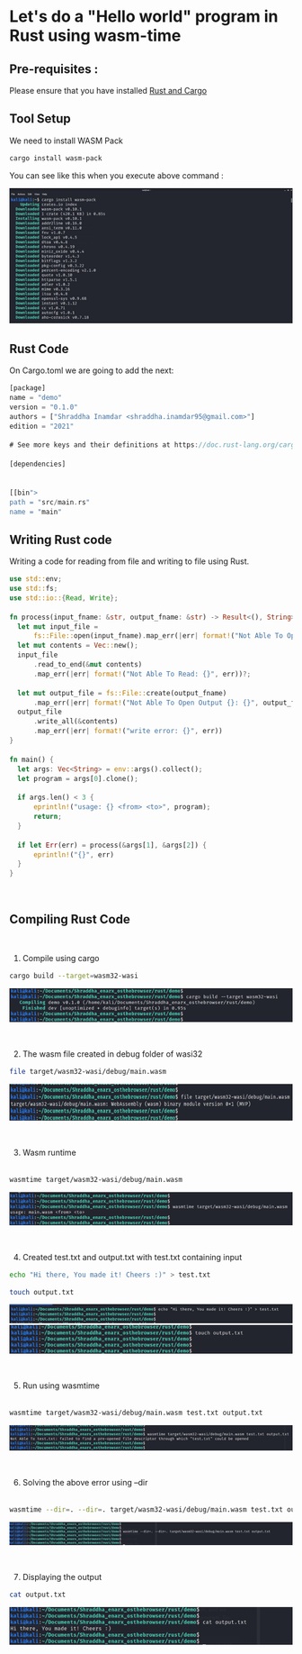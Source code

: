 <h1> Let's do a "Hello world" program in Rust using wasm-time </h1>

## Pre-requisites :
Please ensure that you have installed [Rust and Cargo](https://doc.rust-lang.org/cargo/getting-started/installation.html)

## Tool Setup

We need to install WASM Pack

```bash
cargo install wasm-pack
```

You can see like this when you execute above command :

<img src="../../../images/Pasted image 20211031123450.png">


## Rust Code

 
On Cargo.toml we are going to add the next:

```rust
[package]
name = "demo"
version = "0.1.0"
authors = ["Shraddha Inamdar <shraddha.inamdar95@gmail.com>"]
edition = "2021"

# See more keys and their definitions at https://doc.rust-lang.org/cargo/reference/manifest.html

[dependencies]


[[bin">
path = "src/main.rs"
name = "main"

```

<h2>Writing Rust code</h2>

Writing a code for reading from file and writing to file using Rust.
  
  ```rust
  use std::env;
use std::fs;
use std::io::{Read, Write};

fn process(input_fname: &str, output_fname: &str) -> Result<(), String> {
    let mut input_file =
        fs::File::open(input_fname).map_err(|err| format!("Not Able To Open {}: {}", input_fname, err))?;
    let mut contents = Vec::new();
    input_file
        .read_to_end(&mut contents)
        .map_err(|err| format!("Not Able To Read: {}", err))?;

    let mut output_file = fs::File::create(output_fname)
        .map_err(|err| format!("Not Able To Open Output {}: {}", output_fname, err))?;
    output_file
        .write_all(&contents)
        .map_err(|err| format!("write error: {}", err))
}

fn main() {
    let args: Vec<String> = env::args().collect();
    let program = args[0].clone();

    if args.len() < 3 {
        eprintln!("usage: {} <from> <to>", program);
        return;
    }

    if let Err(err) = process(&args[1], &args[2]) {
        eprintln!("{}", err)
    }
}
  
  ```
<p>&nbsp;</p>


## Compiling Rust Code
<p>&nbsp;</p>  

1. Compile using cargo

```bash
cargo build --target=wasm32-wasi
```

<img src="../../../images/Pasted image 20211031130744.png">


<p>&nbsp;</p>

2. The wasm file created in debug folder of wasi32

```bash
file target/wasm32-wasi/debug/main.wasm
```

<img src="../../../images/Pasted image 20211031130754.png">

<p>&nbsp;</p>

3. Wasm runtime

```bash

wasmtime target/wasm32-wasi/debug/main.wasm
```

<img src="../../../images/Pasted image 20211031130806.png">

<p>&nbsp;</p>

4. Created test.txt and output.txt with test.txt containing input

```bash
echo "Hi there, You made it! Cheers :)" > test.txt
```


```bash
touch output.txt
```

<img src="../../../images/Pasted image 20211031130817.png">

<img src="../../../images/Pasted image 20211031130825.png">

<p>&nbsp;</p>

5. Run using wasmtime

```bash

wasmtime target/wasm32-wasi/debug/main.wasm test.txt output.txt
```

<img src="../../../images/Pasted image 20211031130836.png">

<p>&nbsp;</p>

6. Solving the above error using –dir

```bash

wasmtime --dir=. --dir=. target/wasm32-wasi/debug/main.wasm test.txt output.txt
```

<img src="../../../images/Pasted image 20211031130847.png">


<p>&nbsp;</p>

7. Displaying the output

```bash
cat output.txt
```

<img src="../../../images/Pasted image 20211031130857.png">
	